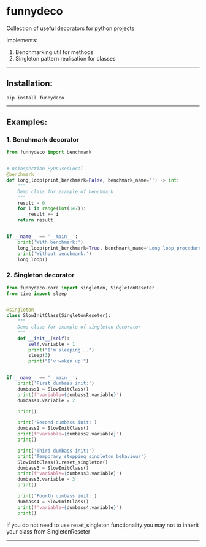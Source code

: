 # funnydeco
Collection of useful decorators for python projects

Implements:

1. Benchmarking util for methods
2. Singleton pattern realisation for classes

____
## Installation:
```
pip install funnydeco
```
____
## Examples:

### 1. Benchmark decorator

```python
from funnydeco import benchmark


# noinspection PyUnusedLocal
@benchmark
def long_loop(print_benchmark=False, benchmark_name='') -> int:
    """
    Demo class for example of benchmark
    """
    result = 0
    for i in range(int(1e7)):
        result += i
    return result


if __name__ == '__main__':
    print('With benchmark:')
    long_loop(print_benchmark=True, benchmark_name='Long loop procedure')
    print('Without benchmark:')
    long_loop()
```

### 2. Singleton decorator

```python
from funnydeco.core import singleton, SingletonReseter
from time import sleep


@singleton
class SlowInitClass(SingletonReseter):
    """
    Demo class for example of singleton decorator
    """
    def __init__(self):
        self.variable = 1
        print("I'm sleeping...")
        sleep(3)
        print("I'v woken up!")


if __name__ == '__main__':
    print('First dumbass init:')
    dumbass1 = SlowInitClass()
    print(f'variable={dumbass1.variable}')
    dumbass1.variable = 2

    print()

    print('Second dumbass init:')
    dumbass2 = SlowInitClass()
    print(f'variable={dumbass2.variable}')
    print()

    print('Third dumbass init:')
    print('Temporary stopping singleton behaviour')
    SlowInitClass().reset_singleton()
    dumbass3 = SlowInitClass()
    print(f'variable={dumbass3.variable}')
    dumbass3.variable = 3
    print()

    print('Fourth dumbass init:')
    dumbass4 = SlowInitClass()
    print(f'variable={dumbass4.variable}')
    print()
```

If you do not need to use reset_singleton functionality you may not to inherit your class from SingletonReseter

____
